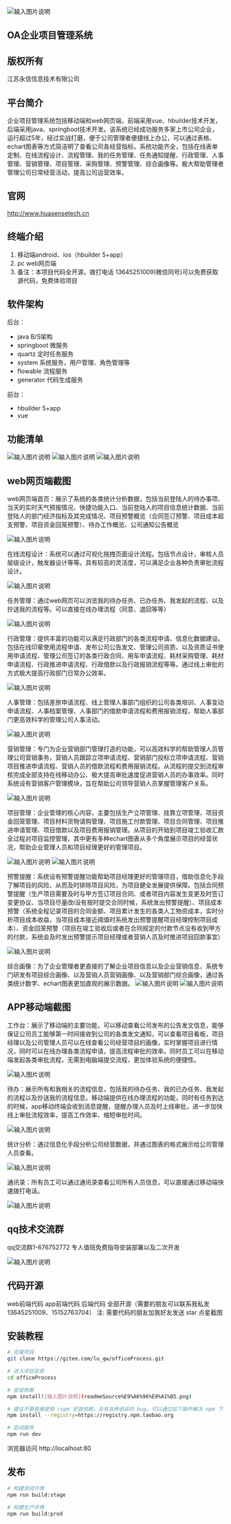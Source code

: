 ![输入图片说明](readMe/%E9%A6%96%E9%A1%B5.png)

## OA企业项目管理系统

## 版权所有
江苏永信信息技术有限公司

## 平台简介
企业项目管理系统包括移动端和web网页端，前端采用vue、hbuilder技术开发，后端采用java、springboot技术开发。该系统已经成功服务多家上市公司企业，运行超过5年，经过实战打磨，便于公司管理者便捷线上办公，可以通过表格、echart图表等方式简洁明了查看公司各经营指标。系统功能齐全，包括在线表单定制、在线流程设计、流程管理、我的任务管理、任务通知提醒、行政管理、人事管理、营销管理、项目管理、采购管理、预警管理、综合画像等。极大帮助管理者管理公司日常经营活动，提高公司运营效率。

## 官网
http://www.huasensetech.cn

## 终端介绍
1. 移动端android、ios（hbuilder 5+app）
2. pc web网页端
3. 备注：本项目代码全开源，拨打电话 13645251009(微信同号)可以免费获取源代码，免费体验项目

## 软件架构
后台：

- java B/S架构
- springboot 微服务
- quartz  定时任务服务
- system 系统服务，用户管理、角色管理等
- flowable 流程服务
- generator 代码生成服务

前台：

- hbuilder 5+app
- vue

## 功能清单
![输入图片说明](readMe/%E5%8A%9F%E8%83%BD%E6%B8%85%E5%8D%951.png)
![输入图片说明](readMe/%E5%8A%9F%E8%83%BD%E6%B8%85%E5%8D%952.png)
![输入图片说明](readMe/%E5%8A%9F%E8%83%BD%E6%B8%85%E5%8D%953.png)

## web网页端截图
web网页端首页：展示了系统的各类统计分析数据，包括当前登陆人的待办事项、当天的实时天气预报情况、快捷功能入口、当前登陆人的项目信息统计数据、当前登陆人的部门经济指标及其完成情况、项目预警概览（合同签订预警、项目成本超支预警、项目资金回笼预警）、待办工作概览、公司通知公告概览

![输入图片说明](readMe/web%E9%A6%96%E9%A1%B5.png)

在线流程设计：系统可以通过可视化拖拽页面设计流程。包括节点设计，审核人员层级设计，触发器设计等等。具有较高的灵活度，可以满足企业各种负责审批流程设计。

![输入图片说明](readMe/%E5%9C%A8%E7%BA%BF%E6%B5%81%E7%A8%8B%E8%AE%BE%E8%AE%A1.png)

任务管理：通过web网页可以浏览我的待办任务、已办任务、我发起的流程、以及抄送我的流程等。可以直接在线办理流程（同意、退回等等）

![输入图片说明](readMe/%E4%BB%BB%E5%8A%A1%E7%AE%A1%E7%90%86.png)

行政管理：提供丰富的功能可以满足行政部门的各类流程申请、信息化数据建设。包括在线印章使用流程申请、发布公司公告发文、管理公司资质、以及资质证书使用申请流程、管理公司签订的各类行政合同、用车申请流程、耗材采购管理、耗材申请流程、行政推进申请流程、行政借款以及行政报销流程等等。通过线上审批的方式极大提高行政部门日常办公效率。

![输入图片说明](readMe/%E8%A1%8C%E6%94%BF%E7%AE%A1%E7%90%86.png)

人事管理：包括差旅申请流程、线上管理人事部门组织的公司各类培训、人事变动申请流程、人事档案管理、人事部门的借款申请流程和费用报销流程，帮助人事部门更高效科学的管理公司人事活动。

![输入图片说明](readMe/%E4%BA%BA%E4%BA%8B%E7%AE%A1%E7%90%86.png)

营销管理：专门为企业营销部门管理打造的功能，可以高效科学的帮助管理人员管理公司营销事务，营销人员跟踪立项申请流程、营销部门投标立项申请流程、营销项目推进申请流程、营销人员的借款流程和费用报销流程。从流程的提交到流程审核完成全部支持在线移动办公、极大提高审批速度促进营销人员的办事效率。同时系统设有营销客户管理模块，旨在帮助公司领导营销人员掌握管理客户关系。

![输入图片说明](readMe/%E8%90%A5%E9%94%80%E7%AE%A1%E7%90%86.png)

项目管理：企业管理的核心内容，主要包括生产立项管理、挂靠立项管理、项目资金回笼管理、项目材料货物请购管理、项目施工付款管理、项目合同管理、项目推进申请管理、项目借款以及项目费用报销管理。从项目的开始到项目竣工验收汇款全过程对项目监控管理，其中更有多种echart图表从多个角度展示项目的经营状况，帮助企业管理人员和项目经理更好的管理项目。

![输入图片说明](readMe/%E7%94%9F%E4%BA%A7%E7%AB%8B%E9%A1%B9.png)
![输入图片说明](readMe/%E5%90%88%E5%90%8C%E7%AE%A1%E7%90%86.png)

预警提醒：系统设有预警提醒功能帮助项目经理更好的管理项目，借助信息化手段了解项目的风险、从而及时排除项目风险，为项目健全发展提供保障。包括合同预警提醒（生产项目需要及时与甲方签订项目合同、或者项目内容发生变更及时签订变更协议、当项目尽量改i没有按时提交合同时候，系统发出预警提醒）、项目成本预警（系统全程记录项目的合同金额、项目累计发生的各类人工物资成本，实时分析项目成本收益，当项目成本接近阈值时系统发出预警提醒项目经理控制项目成本）、资金回笼预警（项目在竣工验收后或者在合同规定的付款节点没有收到甲方的付款，系统会及时发出预警提示项目经理或者营销人员及时推进项目回款事宜）

![输入图片说明](readMe/%E9%A2%84%E8%AD%A6%E6%8F%90%E9%86%92.png)

综合画像：为了企业管理者更直接的了解企业项目信息以及企业营销信息，系统专门研发有项目综合画像、以及营销人员营销画像、以及营销部门综合画像，通过各类统计数字、echart图表更加直观的展示数据。
![输入图片说明](readMe/%E9%A1%B9%E7%9B%AE%E7%9C%8B%E6%9D%BF.png)
![输入图片说明](readMe/%E8%90%A5%E9%94%80%E9%83%A8%E9%97%A8%E7%94%BB%E5%83%8F.png)

## APP移动端截图

工作台：展示了移动端的主要功能，可以移动查看公司发布的公告发文信息，能够保证公司员工能够第一时间接收到公司的各类发文通知，可以查看项目看板，项目经理以及公司管理人员可以在线查看公司经营项目的画像，实时掌握项目进行情况，同时可以在线办理各类流程申请，提高流程审批的效率。同时员工可以在移动端发起各类审批流程，无需到电脑端提交流程，更加体验系统的便捷性。

![输入图片说明](readMe/1682058457650.png)

待办：展示所有和我相关的流程信息，包括我的待办任务、我的已办任务、我发起的流程以及抄送我的流程信息。移动端提供在线办理流程的功能，同时有任务到达的时候，app移动终端会收到消息提醒，提醒办理人员及时上线审批，进一步加快线上审批流程效率，提高工作效率、缩短审批时间。

![输入图片说明](readMe/%E7%A7%BB%E5%8A%A8%E7%AB%AF%E5%BE%85%E5%8A%9E.png)

统计分析：通过信息化手段分析公司经营数据，并通过图表的格式展示给公司管理人员查看。

![输入图片说明](readMe/%E7%BB%9F%E8%AE%A1%E5%88%86%E6%9E%90.png)

通讯录：所有员工可以通过通讯录查看公司所有人员信息，可以直接通过移动端快速拨打电话。

![输入图片说明](readMe/%E9%80%9A%E8%AE%AF%E5%BD%95.png)

## qq技术交流群

qq交流群1-676752772 专人值班免费指导安装部署以及二次开发

![输入图片说明](readMe/%E5%BE%AE%E4%BF%A1%E5%9B%BE%E7%89%87_20230421151841.jpg)

## 代码开源

web前端代码 app前端代码 后端代码 全部开源（需要的朋友可以联系我私发 13645251009、15152763704） 注: 需要代码的朋友加我好友发送 star 点星截图

## 安装教程

```bash
# 克隆项目
git clone https://gitee.com/lu_qw/officeProcess.git

# 进入项目目录
cd officeProcess

# 安装依赖
npm install![输入图片说明](readmeSource%E9%A6%96%E9%A1%B5.png)

# 建议不要直接使用 cnpm 安装依赖，会有各种诡异的 bug。可以通过如下操作解决 npm 下载速度慢的问题
npm install --registry=https://registry.npm.taobao.org

# 启动服务
npm run dev
```

浏览器访问 http://localhost:80
 
## 发布

```bash
# 构建测试环境
npm run build:stage

# 构建生产环境
npm run build:prod
```